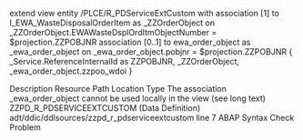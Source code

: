 extend view entity /PLCE/R_PDServiceExtCustom with
association [1] to I_EWA_WasteDisposalOrderItem as _ZZOrderObject on   _ZZOrderObject.EWAWasteDsplOrdItmObjectNumber = $projection.ZZPOBJNR
association [0..1] to  ewa_order_object as _ewa_order_object on  _ewa_order_object.pobjnr = $projection.ZZPOBJNR 
{
  _Service.ReferenceInternalId as ZZPOBJNR,
  _ZZOrderObject,
  _ewa_order_object.zzpoo_wdoi
}

Description	Resource	Path	Location	Type
The association _ewa_order_object cannot be used locally in the view (see long text)	ZZPD_R_PDSERVICEEXTCUSTOM (Data Definition) adt/ddic/ddlsources/zzpd_r_pdserviceextcustom	line 7	ABAP Syntax Check Problem
